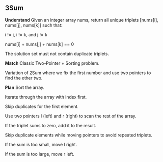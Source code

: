 ## 3Sum
**Understand**
Given an integer array nums, return all unique triplets [nums[i], nums[j], nums[k]] such that:

i != j, i != k, and j != k

nums[i] + nums[j] + nums[k] == 0

The solution set must not contain duplicate triplets.

**Match**
Classic Two-Pointer + Sorting problem.

Variation of 2Sum where we fix the first number and use two pointers to find the other two.

**Plan**
Sort the array.

Iterate through the array with index first.

Skip duplicates for the first element.

Use two pointers l (left) and r (right) to scan the rest of the array.

If the triplet sums to zero, add it to the result.

Skip duplicate elements while moving pointers to avoid repeated triplets.

If the sum is too small, move l right.

If the sum is too large, move r left.